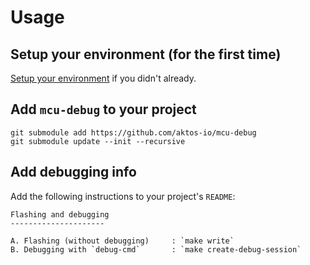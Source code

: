 
# Usage

## Setup your environment (for the first time)
[Setup your environment](./setup-environment.md) if you didn't already.


## Add `mcu-debug` to your project 

```
git submodule add https://github.com/aktos-io/mcu-debug
git submodule update --init --recursive 
```

## Add debugging info

Add the following instructions to your project's `README`:

```
Flashing and debugging
---------------------

A. Flashing (without debugging)     : `make write`
B. Debugging with `debug-cmd`       : `make create-debug-session`
```

